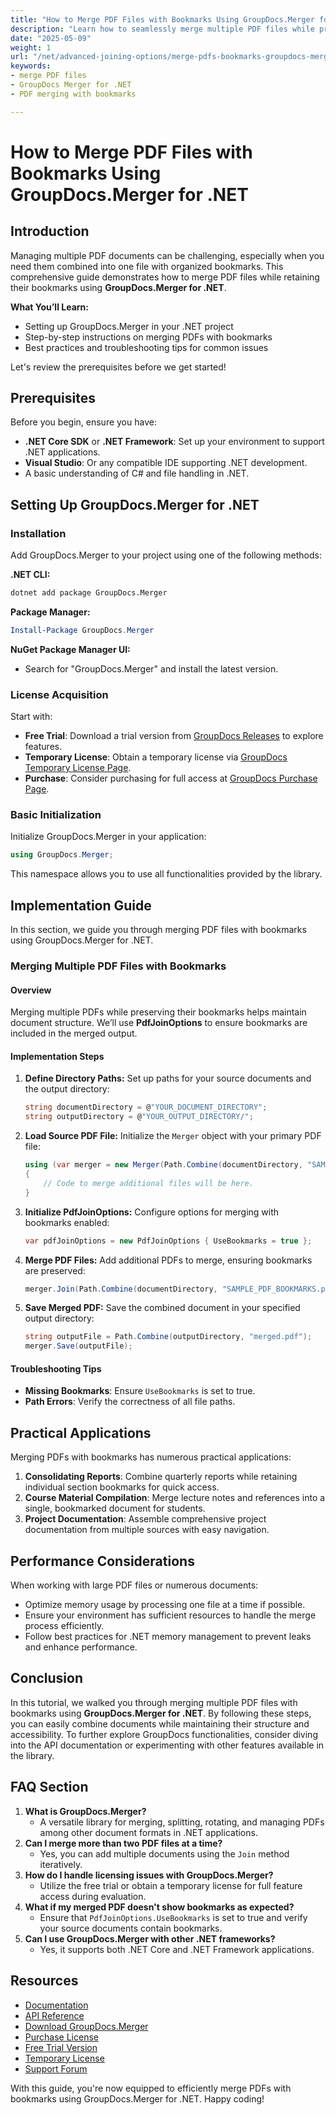 ```yaml
---
title: "How to Merge PDF Files with Bookmarks Using GroupDocs.Merger for .NET"
description: "Learn how to seamlessly merge multiple PDF files while preserving bookmarks using GroupDocs.Merger for .NET. This tutorial covers setup, implementation, and best practices."
date: "2025-05-09"
weight: 1
url: "/net/advanced-joining-options/merge-pdfs-bookmarks-groupdocs-merger-dotnet/"
keywords:
- merge PDF files
- GroupDocs Merger for .NET
- PDF merging with bookmarks

---
```



# How to Merge PDF Files with Bookmarks Using GroupDocs.Merger for .NET

## Introduction

Managing multiple PDF documents can be challenging, especially when you need them combined into one file with organized bookmarks. This comprehensive guide demonstrates how to merge PDF files while retaining their bookmarks using **GroupDocs.Merger for .NET**.

**What You’ll Learn:**
- Setting up GroupDocs.Merger in your .NET project
- Step-by-step instructions on merging PDFs with bookmarks
- Best practices and troubleshooting tips for common issues

Let's review the prerequisites before we get started!

## Prerequisites

Before you begin, ensure you have:
- **.NET Core SDK** or **.NET Framework**: Set up your environment to support .NET applications.
- **Visual Studio**: Or any compatible IDE supporting .NET development.
- A basic understanding of C# and file handling in .NET.

## Setting Up GroupDocs.Merger for .NET

### Installation

Add GroupDocs.Merger to your project using one of the following methods:

**.NET CLI:**
```bash
dotnet add package GroupDocs.Merger
```

**Package Manager:**
```powershell
Install-Package GroupDocs.Merger
```

**NuGet Package Manager UI:**
- Search for "GroupDocs.Merger" and install the latest version.

### License Acquisition

Start with:
- **Free Trial**: Download a trial version from [GroupDocs Releases](https://releases.groupdocs.com/merger/net/) to explore features.
- **Temporary License**: Obtain a temporary license via [GroupDocs Temporary License Page](https://purchase.groupdocs.com/temporary-license/).
- **Purchase**: Consider purchasing for full access at [GroupDocs Purchase Page](https://purchase.groupdocs.com/buy).

### Basic Initialization

Initialize GroupDocs.Merger in your application:
```csharp
using GroupDocs.Merger;
```
This namespace allows you to use all functionalities provided by the library.

## Implementation Guide

In this section, we guide you through merging PDF files with bookmarks using GroupDocs.Merger for .NET.

### Merging Multiple PDF Files with Bookmarks

#### Overview
Merging multiple PDFs while preserving their bookmarks helps maintain document structure. We’ll use **PdfJoinOptions** to ensure bookmarks are included in the merged output.

#### Implementation Steps
1. **Define Directory Paths:**
   Set up paths for your source documents and the output directory:
   ```csharp
   string documentDirectory = @"YOUR_DOCUMENT_DIRECTORY";
   string outputDirectory = @"YOUR_OUTPUT_DIRECTORY/";
   ```
2. **Load Source PDF File:**
   Initialize the `Merger` object with your primary PDF file:
   ```csharp
   using (var merger = new Merger(Path.Combine(documentDirectory, "SAMPLE_PDF.pdf")))
   {
       // Code to merge additional files will be here.
   }
   ```
3. **Initialize PdfJoinOptions:**
   Configure options for merging with bookmarks enabled:
   ```csharp
   var pdfJoinOptions = new PdfJoinOptions { UseBookmarks = true };
   ```
4. **Merge PDF Files:**
   Add additional PDFs to merge, ensuring bookmarks are preserved:
   ```csharp
   merger.Join(Path.Combine(documentDirectory, "SAMPLE_PDF_BOOKMARKS.pdf"), pdfJoinOptions);
   ```
5. **Save Merged PDF:**
   Save the combined document in your specified output directory:
   ```csharp
   string outputFile = Path.Combine(outputDirectory, "merged.pdf");
   merger.Save(outputFile);
   ```
#### Troubleshooting Tips
- **Missing Bookmarks**: Ensure `UseBookmarks` is set to true.
- **Path Errors**: Verify the correctness of all file paths.

## Practical Applications
Merging PDFs with bookmarks has numerous practical applications:
1. **Consolidating Reports**: Combine quarterly reports while retaining individual section bookmarks for quick access.
2. **Course Material Compilation**: Merge lecture notes and references into a single, bookmarked document for students.
3. **Project Documentation**: Assemble comprehensive project documentation from multiple sources with easy navigation.

## Performance Considerations
When working with large PDF files or numerous documents:
- Optimize memory usage by processing one file at a time if possible.
- Ensure your environment has sufficient resources to handle the merge process efficiently.
- Follow best practices for .NET memory management to prevent leaks and enhance performance.

## Conclusion
In this tutorial, we walked you through merging multiple PDF files with bookmarks using **GroupDocs.Merger for .NET**. By following these steps, you can easily combine documents while maintaining their structure and accessibility.
To further explore GroupDocs functionalities, consider diving into the API documentation or experimenting with other features available in the library.

## FAQ Section
1. **What is GroupDocs.Merger?**
   - A versatile library for merging, splitting, rotating, and managing PDFs among other document formats in .NET applications.
2. **Can I merge more than two PDF files at a time?**
   - Yes, you can add multiple documents using the `Join` method iteratively.
3. **How do I handle licensing issues with GroupDocs.Merger?**
   - Utilize the free trial or obtain a temporary license for full feature access during evaluation.
4. **What if my merged PDF doesn't show bookmarks as expected?**
   - Ensure that `PdfJoinOptions.UseBookmarks` is set to true and verify your source documents contain bookmarks.
5. **Can I use GroupDocs.Merger with other .NET frameworks?**
   - Yes, it supports both .NET Core and .NET Framework applications.

## Resources
- [Documentation](https://docs.groupdocs.com/merger/net/)
- [API Reference](https://reference.groupdocs.com/merger/net/)
- [Download GroupDocs.Merger](https://releases.groupdocs.com/merger/net/)
- [Purchase License](https://purchase.groupdocs.com/buy)
- [Free Trial Version](https://releases.groupdocs.com/merger/net/)
- [Temporary License](https://purchase.groupdocs.com/temporary-license/)
- [Support Forum](https://forum.groupdocs.com/c/merger/) 

With this guide, you're now equipped to efficiently merge PDFs with bookmarks using GroupDocs.Merger for .NET. Happy coding!
